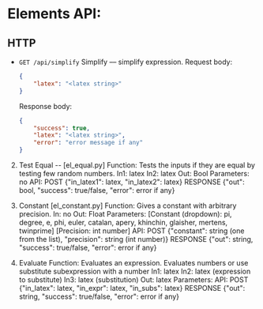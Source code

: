 # Elements API:

## HTTP

-   `GET /api/simplify`
    Simplify –– simplify expression.
    Request body:
    ```json
    {
    	"latex": "<latex string>"
    }
    ```
    Response body:
    ```json
    {
    	"success": true,
    	"latex": "<latex string>",
    	"error": "error message if any"
    }
    ```

2. Test Equal -- [el_equal.py]
   Function: Tests the inputs if they are equal by testing few random numbers.
   In1: latex
   In2: latex
   Out: Bool
   Parameters: no
   API:
   POST {"in_latex1": latex, "in_latex2": latex}
   RESPONSE {"out": bool, "success": true/false, "error": error if any}

3. Constant [el_constant.py]
   Function: Gives a constant with arbitrary precision.
   In: no
   Out: Float
   Parameters:
   [Constant (dropdown): pi, degree, e, phi, euler, catalan, apery, khinchin, glaisher, mertens, twinprime]
   [Precision: int number]
   API:
   POST {"constant": string (one from the list), "precision": string (int number)}
   RESPONSE {"out": string, "success": true/false, "error": error if any}

4. Evaluate
   Function: Evaluates an expression. Evaluates numbers or use substitute subexpression with a number
   In1: latex
   In2: latex (expression to substitute)
   In3: latex (substitution)
   Out: latex
   Parameters:
   API:
   POST {"in_latex": latex, "in_expr": latex, "in_subs": latex}
   RESPONSE {"out": string, "success": true/false, "error": error if any}
